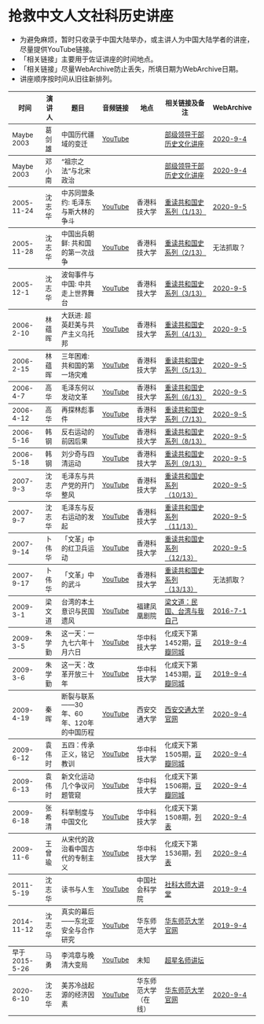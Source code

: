 # 抢救中文人文社科历史讲座

* 为避免麻烦，暂时只收录于中国大陆举办，或主讲人为中国大陆学者的讲座，尽量提供YouTube链接。
* 「相关链接」主要用于佐证讲座的时间地点。
* 「相关链接」尽量WebArchive防止丢失，所填日期为WebArchive日期。
* 讲座顺序按时间从旧往新排列。

<table>

<thead><tr>
    <th><sub>时间</sub></th>
    <th><sub>演讲人</sub></th>
    <th><sub>题目</sub></th>
    <th><sub>音频链接</sub></th>
    <th><sub>地点</sub></th>
    <th><sub>相关链接及备注</sub></th>
    <th><sub>WebArchive</sub></th>
</tr></thead>

<tbody><tr>
    <td><sub>Maybe 2003</sub></td>
    <td><sub>葛剑雄</sub></td>
    <td><sub>中国历代疆域的变迁 </sub></td>
    <td><sub><a href="https://youtu.be/YCsrdyDhi9w">YouTube</a></sub></td>
    <td><sub></sub></td>
    <td><sub><a href="http://book.ifeng.com/gundong/detail_2012_02/29/12855000_0.shtml">部级领导干部历史文化讲座</a></sub></td>
    <td><sub><a href="https://web.archive.org/web/20200904230537/http://book.ifeng.com/gundong/detail_2012_02/29/12855000_0.shtml">2020-9-4</a></sub></td>
</tr></tbody>

<tbody><tr>
    <td><sub>Maybe 2003</sub></td>
    <td><sub>邓小南</sub></td>
    <td><sub>“祖宗之法”与北宋政治 </sub></td>
    <td><sub></sub></td>
    <td><sub></sub></td>
    <td><sub><a href="http://book.ifeng.com/gundong/detail_2012_02/29/12855000_0.shtml">部级领导干部历史文化讲座</a></sub></td>
    <td><sub><a href="https://web.archive.org/web/20200904230537/http://book.ifeng.com/gundong/detail_2012_02/29/12855000_0.shtml">2020-9-4</a></sub></td>
</tr></tbody>

<tbody><tr>
    <td><sub>2005-11-24</sub></td>
    <td><sub>沈志华</sub></td>
    <td><sub>中苏同盟条约: 毛泽东与斯大林的争斗</sub></td>
    <td><sub><a href="https://youtu.be/BJKLXMjxU1U">YouTube</a></sub></td>
    <td><sub>香港科技大学</sub></td>
    <td><sub><a href="https://archives.ust.hk/dspace/handle/9999/35892">重读共和国史系列（1/13）</a></sub></td>
    <td><sub><a href="https://web.archive.org/web/20200905160147/https://archives.ust.hk/dspace/handle/9999/35892">2020-9-5</a></sub></td>
</tr></tbody>

<tbody><tr>
    <td><sub>2005-11-28</sub></td>
    <td><sub>沈志华</sub></td>
    <td><sub>中国出兵朝鲜: 共和国的第一次战争</sub></td>
    <td><sub><a href="https://youtu.be/JZJX1GAqQrY">YouTube</a></sub></td>
    <td><sub>香港科技大学</sub></td>
    <td><sub><a href="https://archives.ust.hk/dspace/handle/9999/35893">重读共和国史系列（2/13）</a></sub></td>
    <td><sub>无法抓取？</sub></td>
</tr></tbody>

<tbody><tr>
    <td><sub>2005-12-1</sub></td>
    <td><sub>沈志华</sub></td>
    <td><sub>波匈事件与中国: 中共走上世界舞台</sub></td>
    <td><sub><a href="https://youtu.be/S5FQr5J6AuU">YouTube</a></sub></td>
    <td><sub>香港科技大学</sub></td>
    <td><sub><a href="https://archives.ust.hk/dspace/handle/9999/35894">重读共和国史系列（3/13）</a></sub></td>
    <td><sub><a href="https://web.archive.org/web/20200905160147/https://archives.ust.hk/dspace/handle/9999/35894">2020-9-5</a></sub></td>
</tr></tbody>

<tbody><tr>
    <td><sub>2006-2-10</sub></td>
    <td><sub>林蕴晖</sub></td>
    <td><sub>大跃进: 超英赶美与共产主义乌托邦</sub></td>
    <td><sub><a href="https://youtu.be/BNDanH84Q40">YouTube</a></sub></td>
    <td><sub>香港科技大学</sub></td>
    <td><sub><a href="https://archives.ust.hk/dspace/handle/9999/35894">重读共和国史系列（4/13）</a></sub></td>
    <td><sub><a href="https://web.archive.org/web/20200905165514/https://archives.ust.hk/dspace/handle/9999/35896">2020-9-5</a></sub></td>
</tr></tbody>

<tbody><tr>
    <td><sub>2006-2-15</sub></td>
    <td><sub>林蕴晖</sub></td>
    <td><sub>三年困难: 共和国的第一场灾难</sub></td>
    <td><sub><a href="https://youtu.be/_YLVxnLJiOY">YouTube</a></sub></td>
    <td><sub>香港科技大学</sub></td>
    <td><sub><a href="https://archives.ust.hk/dspace/handle/9999/35894">重读共和国史系列（5/13）</a></sub></td>
    <td><sub><a href="https://web.archive.org/web/20200905165826/https://archives.ust.hk/dspace/handle/9999/35897">2020-9-5</a></sub></td>
</tr></tbody>

<tbody><tr>
    <td><sub>2006-4-7</sub></td>
    <td><sub>高华</sub></td>
    <td><sub>毛泽东何以发动文革</sub></td>
    <td><sub><a href="https://youtu.be/1oNhQysdLhw">YouTube</a></sub></td>
    <td><sub>香港科技大学</sub></td>
<td><sub><a href="https://archives.ust.hk/dspace/handle/9999/35894">重读共和国史系列（6/13）</a></sub></td>
    <td><sub><a href="https://web.archive.org/web/20200905173723/https://archives.ust.hk/dspace/handle/9999/35898">2020-9-5</a></sub></td>
</tr></tbody>

<tbody><tr>
    <td><sub>2006-4-12</sub></td>
    <td><sub>高华</sub></td>
    <td><sub>再探林彪事件</sub></td>
    <td><sub><a href="https://youtu.be/8rsqTEDy_Q4">YouTube</a></sub></td>
    <td><sub>香港科技大学</sub></td>
<td><sub><a href="https://archives.ust.hk/dspace/handle/9999/35894">重读共和国史系列（7/13）</a></sub></td>
    <td><sub><a href="https://web.archive.org/web/20200905174031/https://archives.ust.hk/dspace/handle/9999/35899">2020-9-5</a></sub></td>
</tr></tbody>

<tbody><tr>
    <td><sub>2006-5-16</sub></td>
    <td><sub>韩钢</sub></td>
    <td><sub>反右运动的前因后果</sub></td>
    <td><sub><a href="https://youtu.be/ueMGzC_bTsI">YouTube</a></sub></td>
    <td><sub>香港科技大学</sub></td>
<td><sub><a href="https://archives.ust.hk/dspace/handle/9999/35894">重读共和国史系列（8/13）</a></sub></td>
    <td><sub><a href="https://web.archive.org/web/20200905172857/https://archives.ust.hk/dspace/handle/9999/35901">2020-9-5</a></sub></td>
</tr></tbody>

<tbody><tr>
    <td><sub>2006-5-18</sub></td>
    <td><sub>韩钢</sub></td>
    <td><sub>刘少奇与四清运动</sub></td>
    <td><sub><a href="https://youtu.be/HGHLTuHZG_w">YouTube</a></sub></td>
    <td><sub>香港科技大学</sub></td>
    <td><sub><a href="https://archives.ust.hk/dspace/handle/9999/35894">重读共和国史系列（9/13）</a></sub></td>
    <td><sub><a href="https://web.archive.org/web/20200905173017/https://archives.ust.hk/dspace/handle/9999/35902">2020-9-5</a></sub></td>
</tr></tbody>

<tbody><tr>
    <td><sub>2007-9-3</sub></td>
    <td><sub>沈志华</sub></td>
    <td><sub>毛泽东与共产党的开门整风</sub></td>
    <td><sub><a href="https://youtu.be/6e2FLQqSVcs">YouTube</a></sub></td>
    <td><sub>香港科技大学</sub></td>
    <td><sub><a href="https://archives.ust.hk/dspace/handle/9999/35894">重读共和国史系列（10/13）</a></sub></td>
    <td><sub><a href="https://web.archive.org/web/20200905172628/https://archives.ust.hk/dspace/handle/9999/35903">2020-9-5</a></sub></td>
</tr></tbody>

<tbody><tr>
    <td><sub>2007-9-7</sub></td>
    <td><sub>沈志华</sub></td>
    <td><sub>毛泽东与反右运动的发起</sub></td>
    <td><sub><a href="https://youtu.be/lgxb2nNGv9M">YouTube</a></sub></td>
    <td><sub>香港科技大学</sub></td>
    <td><sub><a href="https://archives.ust.hk/dspace/handle/9999/35894">重读共和国史系列（11/13）</a></sub></td>
    <td><sub><a href="https://web.archive.org/web/20200905172628/https://archives.ust.hk/dspace/handle/9999/35904">2020-9-5</a></sub></td>
</tr></tbody>

<tbody><tr>
    <td><sub>2007-9-14</sub></td>
    <td><sub>卜伟华</sub></td>
    <td><sub>「文革」中的红卫兵运动</sub></td>
    <td><sub><a href="https://youtu.be/n9-0lDybD4s">YouTube</a></sub></td>
    <td><sub>香港科技大学</sub></td>
    <td><sub><a href="https://archives.ust.hk/dspace/handle/9999/35894">重读共和国史系列（12/13）</a></sub></td>
    <td><sub><a href="https://web.archive.org/web/20200905170511/https://archives.ust.hk/dspace/handle/9999/35905">2020-9-5</a></sub></td>
</tr></tbody>

<tbody><tr>
    <td><sub>2007-9-17</sub></td>
    <td><sub>卜伟华</sub></td>
    <td><sub>「文革」中的武斗</sub></td>
    <td><sub><a href="https://youtu.be/d24B3FED-ws">YouTube</a></sub></td>
    <td><sub>香港科技大学</sub></td>
    <td><sub><a href="https://archives.ust.hk/dspace/handle/9999/35894">重读共和国史系列（13/13）</a></sub></td>
    <td><sub>无法抓取？</sub></td>
</tr></tbody>

<tbody><tr>
    <td><sub>2009-3-1</sub></td>
    <td><sub>梁文道</sub></td>
    <td><sub>台湾的本土意识与民国遗风</sub></td>
    <td><sub><a href="https://www.youtube.com/watch?v=5ZLK5nCPEXU">YouTube</a></sub></td>
    <td><sub>福建凤凰剧院</sub></td>
    <td><sub><a href="http://liangwendao.org/archives/1504">梁文道：民国、台湾与我自己</a></sub></td>
    <td><sub><a href="https://web.archive.org/web/20160701021510/http://liangwendao.org/archives/1504/">2016-7-1</a></sub></td>
</tr></tbody>

<tbody><tr>
    <td><sub>2009-3-5</sub></td>
    <td><sub>朱学勤</sub></td>
    <td><sub>这一天：一九七六年十月六日</sub></td>
    <td><sub><a href="https://www.youtube.com/watch?v=C3lj1hmhvS4&t">YouTube</a></sub></td>
    <td><sub>华中科技大学</sub></td>
    <td><sub>化成天下第1452期，<a href="https://www.douban.com/event/10544040/">豆瓣同城</a></sub></td>
    <td><sub><a href="https://web.archive.org/web/20200904192511/https://www.douban.com/event/10544040/">2019-9-4</a></sub></td>
</tr></tbody>

<tbody><tr>
    <td><sub>2009-3-6</sub></td>
    <td><sub>朱学勤</sub></td>
    <td><sub>这一天：改革开放三十年</sub></td>
    <td><sub><a href="https://www.youtube.com/watch?v=jIh0P4VHW-Q">YouTube</a></sub></td>
    <td><sub>华中科技大学</sub></td>
    <td><sub>化成天下第1453期，<a href="https://www.douban.com/event/10544040/">豆瓣同城</a></sub></td>
    <td><sub><a href="https://web.archive.org/web/20200904192511/https://www.douban.com/event/10544040/">2019-9-4</a></sub></td>
</tr></tbody>

<tbody><tr>
    <td><sub>2009-4-19</sub></td>
    <td><sub>秦晖</sub></td>
    <td><sub>断裂与联系——30年、60年、120年的中国历程</sub></td>
    <td><sub><a href="https://www.youtube.com/watch?v=AXVQkAeIHGA">YouTube</a></sub></td>
    <td><sub>西安交通大学</sub></td>
    <td><sub><a href="http://xsc.xjtu.edu.cn/info/1046/9018.htm">西安交通大学官网</a></sub></td>
    <td><sub><a href="https://web.archive.org/web/20200904190120/http://xsc.xjtu.edu.cn/info/1046/9018.htm">2020-9-4</a></sub></td>
</tr></tbody>

<tbody><tr>
    <td><sub>2009-6-12</sub></td>
    <td><sub>袁伟时</sub></td>
    <td><sub>五四：传承正义，铭记教训</sub></td>
    <td><sub><a href="https://www.youtube.com/watch?v=49EazRuPNNM">YouTube</a></sub></td>
    <td><sub>华中科技大学</sub></td>
    <td><sub>化成天下第1505期，<a href="https://www.douban.com/event/10784480/">豆瓣同城</a></sub></td>
    <td><sub><a href="https://web.archive.org/web/20200904192801/https://www.douban.com/event/10784480/">2020-9-4</a></sub></td>
</tr></tbody>

<tbody><tr>
    <td><sub>2009-6-13</sub></td>
    <td><sub>袁伟时</sub></td>
    <td><sub>新文化运动几个争议问题管窥 </sub></td>
    <td><sub><a href="https://www.youtube.com/watch?v=kekxDR868-0">YouTube</a></sub></td>
    <td><sub>华中科技大学</sub></td>
    <td><sub>化成天下第1506期，<a href="https://www.douban.com/event/10784480/">豆瓣同城</a></sub></td>
    <td><sub><a href="https://web.archive.org/web/20200904192801/https://www.douban.com/event/10784480/">2020-9-4</a></sub></td>
</tr></tbody>

<tbody><tr>
    <td><sub>2009-6-18</sub></td>
    <td><sub>张希清</sub></td>
    <td><sub>科举制度与中国文化</sub></td>
    <td><sub><a href="https://youtu.be/YK4n5jCu6o4">YouTube</a></sub></td>
    <td><sub>华中科技大学</sub></td>
    <td><sub>化成天下第1508期，<a href="https://dahouzi.cn/archives/187/">列表</a></sub></td>
    <td><sub><a href="https://web.archive.org/web/20200904232230/https://dahouzi.cn/archives/187/">2020-9-4</a></sub></td>
</tr></tbody>

<tbody><tr>
    <td><sub>2009-11-6</sub></td>
    <td><sub>王曾瑜</sub></td>
    <td><sub>从宋代的政治看中国古代的专制主义</sub></td>
    <td><sub><a href="https://www.youtube.com/watch?v=o2_3LuffoSY">YouTube</a></sub></td>
    <td><sub>华中科技大学</sub></td>
    <td><sub>化成天下第1536期，<a href="https://dahouzi.cn/archives/187/">列表</a></sub></td>
    <td><sub><a href="https://web.archive.org/web/20200904232230/https://dahouzi.cn/archives/187/">2020-9-4</a></sub></td>
</tr></tbody>

<tbody><tr>
    <td><sub>2011-5-19</sub></td>
    <td><sub>沈志华</sub></td>
    <td><sub>读书与人生</sub></td>
    <td><sub><a href="https://youtu.be/f97eFeMkjzI">YouTube</a></sub></td>
    <td><sub>中国社会科学院</sub></td>
    <td><sub><a href="http://mchm.gscass.cn/html/news/2015-11-02/420.html">社科大师大讲堂</a></sub></td>
    <td><sub><a href="https://web.archive.org/web/20200904165217/http://mchm.gscass.cn/html/news/2015-11-02/420.html">2019-9-4</a></sub></td>
</tr></tbody>

<tbody><tr>
    <td><sub>2014-11-12</sub></td>
    <td><sub>沈志华</sub></td>
    <td><sub>真实的幕后——东北亚安全与合作研究</sub></td>
    <td><sub><a href="https://www.youtube.com/watch?v=jn8eQOtmFEA">YouTube</a></sub></td>
    <td><sub>华东师范大学</sub></td>
    <td><sub><a href="http://youth.ecnu.edu.cn/_t2008/1b/6e/c11404a138094/page.htm">华东师范大学官网</a></sub></td>
    <td><sub><a href="https://web.archive.org/web/20200904235925/http://youth.ecnu.edu.cn/_t2008/1b/6e/c11404a138094/page.htm">2019-9-4</a></sub></td>
</tr></tbody>

<tbody><tr>
    <td><sub>早于2015-5-26</sub></td>
    <td><sub>马勇</sub></td>
    <td><sub>李鸿章与晚清大变局</sub></td>
    <td><sub><a href="https://www.youtube.com/watch?v=Fvg06JuTG_A">YouTube</a></sub></td>
    <td><sub>未知</sub></td>
    <td><sub><a href="http://221.13.137.120:8098/videoinfo.asp?id=104633">超星名师讲坛</a></sub></td>
    <td><sub></sub></td>
</tr></tbody>

<tbody><tr>
    <td><sub>2020-6-10</sub></td>
    <td><sub>沈志华</sub></td>
    <td><sub>美苏冷战起源的经济因素</sub></td>
    <td><sub><a href="https://www.youtube.com/watch?v=3tRCTacjjXU">YouTube</a></sub></td>
    <td><sub>华东师范大学（在线）</sub></td>
    <td><sub><a href="http://history.ecnu.edu.cn/a3/d6/c21736a304086/page.htm">华东师范大学官网</a></sub></td>
    <td><sub><a href="https://web.archive.org/web/20200904192248/http://history.ecnu.edu.cn/a3/d6/c21736a304086/page.htm">2020-9-4</a></sub></td>
</tr></tbody>

</table>
